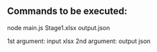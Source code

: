 
Commands to be executed:
-------------------------
node main.js Stage1.xlsx output.json

1st argument: input xlsx
2nd argument: output json